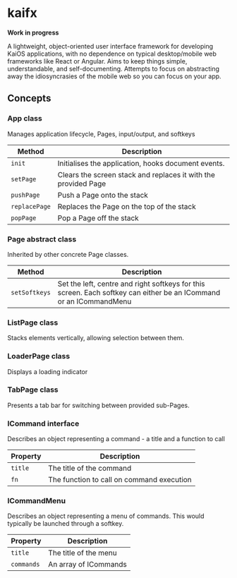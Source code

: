 # kaifx

**Work in progress**

A lightweight, object-oriented user interface framework for developing KaiOS applications, with no dependence on typical desktop/mobile web frameworks like React or Angular. Aims to keep things simple, understandable, and self-documenting. Attempts to focus on abstracting away the idiosyncrasies of the mobile web so you can focus on your app.

## Concepts

### App class

Manages application lifecycle, Pages, input/output, and softkeys

| Method | Description |
| ------ | ----------- |
| `init` | Initialises the application, hooks document events. |
| `setPage` | Clears the screen stack and replaces it with the provided Page |
| `pushPage` | Push a Page onto the stack |
| `replacePage` | Replaces the Page on the top of the stack |
| `popPage` | Pop a Page off the stack |

### Page abstract class

Inherited by other concrete Page classes.

| Method | Description |
| ------ | ----------- |
| `setSoftkeys` | Set the left, centre and right softkeys for this screen. Each softkey can either be an ICommand or an ICommandMenu |

### ListPage class

Stacks elements vertically, allowing selection between them.

### LoaderPage class

Displays a loading indicator

### TabPage class

Presents a tab bar for switching between provided sub-Pages.

### ICommand interface

Describes an object representing a command - a title and a function to call

| Property | Description |
| -------- | ----------- |
| `title`  | The title of the command |
| `fn`     | The function to call on command execution |

### ICommandMenu

Describes an object representing a menu of commands. This would typically be launched through a softkey.

| Property | Description |
| -------- | ----------- |
| `title`  | The title of the menu |
| `commands` | An array of ICommands |
